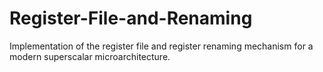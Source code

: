 # Register-File-and-Renaming
Implementation of the register file and register renaming mechanism for a modern superscalar microarchitecture.
